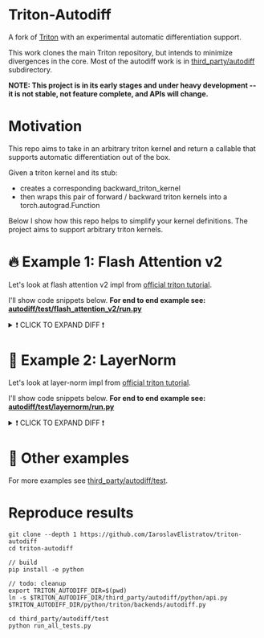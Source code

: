 # Triton-Autodiff

A fork of [Triton](https://github.com/openai/triton) with an experimental automatic differentiation support.

This work clones the main Triton repository, but intends to minimize
divergences in the core. Most of the autodiff work is in [third_party/autodiff](third_party/autodiff)
subdirectory.

**NOTE: This project is in its early stages and under heavy development -- it is not stable, not feature complete, and APIs will change.**


# Motivation

This repo aims to take in an arbitrary triton kernel and return a callable that supports automatic differentiation out of the box.

Given a triton kernel and its stub:
  - creates a corresponding backward_triton_kernel
  - then wraps this pair of forward / backward triton kernels into a torch.autograd.Function

Below I show how this repo helps to simplify your kernel definitions. The project aims to support arbitrary triton kernels.


# 🔥 Example 1: Flash Attention v2

Let's look at flash attention v2 impl from [official triton tutorial](https://github.com/triton-lang/triton/blob/105cb56487cd8a433b8fbfe9cc63c1f1c04a4b2a/python/tutorials/06-fused-attention.py).

I'll show code snippets below. **For end to end example see: [autodiff/test/flash_attention_v2/run.py](third_party/autodiff/test/flash_attention_v2/run.py)**

<details>
  <summary>❗ CLICK TO EXPAND DIFF ❗</summary>

```diff

+ # Define your forward kernel as usual:

+ # Unchanged (omitted for brevity)
@triton.jit
def _attn_fwd_inner
  ...

+ # Unchanged (omitted for brevity)
+ # temporary limitation: autotune is not supported for now
- @triton.autotune(list(filter(keep, configs)), key=["N_CTX", "HEAD_DIM"])
@triton.jit
def _attn_fwd
  ...


+ # No need to write backward kernels and backward stubs by hand anymore!

-@triton.jit
-def _attn_bwd_preprocess(O, DO,  #
-                         Delta,  #
-                         Z, H, N_CTX,  #
-                         BLOCK_M: tl.constexpr, HEAD_DIM: tl.constexpr  #
-                         ):
-    off_m = tl.program_id(0) * BLOCK_M + tl.arange(0, BLOCK_M)
-    off_hz = tl.program_id(1)
-    off_n = tl.arange(0, HEAD_DIM)
-    # load
-    o = tl.load(O + off_hz * HEAD_DIM * N_CTX + off_m[:, None] * HEAD_DIM + off_n[None, :])
-    do = tl.load(DO + off_hz * HEAD_DIM * N_CTX + off_m[:, None] * HEAD_DIM + off_n[None, :]).to(tl.float32)
-    delta = tl.sum(o * do, axis=1)
-    # write-back
-    tl.store(Delta + off_hz * N_CTX + off_m, delta)
-
-
-# The main inner-loop logic for computing dK and dV.
-@triton.jit
-def _attn_bwd_dkdv(dk, dv,  #
-                   Q, k, v, sm_scale,  #
-                   DO,  #
-                   M, D,  #
-                   # shared by Q/K/V/DO.
-                   stride_tok, stride_d,  #
-                   H, N_CTX, BLOCK_M1: tl.constexpr,  #
-                   BLOCK_N1: tl.constexpr,  #
-                   HEAD_DIM: tl.constexpr,  #
-                   # Filled in by the wrapper.
-                   start_n, start_m, num_steps,  #
-                   MASK: tl.constexpr):
-    offs_m = start_m + tl.arange(0, BLOCK_M1)
-    offs_n = start_n + tl.arange(0, BLOCK_N1)
-    offs_k = tl.arange(0, HEAD_DIM)
-    qT_ptrs = Q + offs_m[None, :] * stride_tok + offs_k[:, None] * stride_d
-    do_ptrs = DO + offs_m[:, None] * stride_tok + offs_k[None, :] * stride_d
-    # BLOCK_N1 must be a multiple of BLOCK_M1, otherwise the code wouldn't work.
-    tl.static_assert(BLOCK_N1 % BLOCK_M1 == 0)
-    curr_m = start_m
-    step_m = BLOCK_M1
-    for blk_idx in range(num_steps):
-        qT = tl.load(qT_ptrs)
-        # Load m before computing qk to reduce pipeline stall.
-        offs_m = curr_m + tl.arange(0, BLOCK_M1)
-        m = tl.load(M + offs_m)
-        qkT = tl.dot(k, qT)
-        pT = tl.math.exp2(qkT - m[None, :])
-        # Autoregressive masking.
-        if MASK:
-            mask = (offs_m[None, :] >= offs_n[:, None])
-            pT = tl.where(mask, pT, 0.0)
-        do = tl.load(do_ptrs)
-        # Compute dV.
-        ppT = pT
-        ppT = ppT.to(tl.float16)
-        dv += tl.dot(ppT, do)
-        # D (= delta) is pre-divided by ds_scale.
-        Di = tl.load(D + offs_m)
-        # Compute dP and dS.
-        dpT = tl.dot(v, tl.trans(do)).to(tl.float32)
-        dsT = pT * (dpT - Di[None, :])
-        dsT = dsT.to(tl.float16)
-        dk += tl.dot(dsT, tl.trans(qT))
-        # Increment pointers.
-        curr_m += step_m
-        qT_ptrs += step_m * stride_tok
-        do_ptrs += step_m * stride_tok
-    return dk, dv
-
-
-# the main inner-loop logic for computing dQ
-@triton.jit
-def _attn_bwd_dq(dq, q, K, V,  #
-                 do, m, D,
-                 # shared by Q/K/V/DO.
-                 stride_tok, stride_d,  #
-                 H, N_CTX,  #
-                 BLOCK_M2: tl.constexpr,  #
-                 BLOCK_N2: tl.constexpr,  #
-                 HEAD_DIM: tl.constexpr,
-                 # Filled in by the wrapper.
-                 start_m, start_n, num_steps,  #
-                 MASK: tl.constexpr):
-    offs_m = start_m + tl.arange(0, BLOCK_M2)
-    offs_n = start_n + tl.arange(0, BLOCK_N2)
-    offs_k = tl.arange(0, HEAD_DIM)
-    kT_ptrs = K + offs_n[None, :] * stride_tok + offs_k[:, None] * stride_d
-    vT_ptrs = V + offs_n[None, :] * stride_tok + offs_k[:, None] * stride_d
-    # D (= delta) is pre-divided by ds_scale.
-    Di = tl.load(D + offs_m)
-    # BLOCK_M2 must be a multiple of BLOCK_N2, otherwise the code wouldn't work.
-    tl.static_assert(BLOCK_M2 % BLOCK_N2 == 0)
-    curr_n = start_n
-    step_n = BLOCK_N2
-    for blk_idx in range(num_steps):
-        kT = tl.load(kT_ptrs)
-        vT = tl.load(vT_ptrs)
-        qk = tl.dot(q, kT)
-        p = tl.math.exp2(qk - m)
-        # Autoregressive masking.
-        if MASK:
-            offs_n = curr_n + tl.arange(0, BLOCK_N2)
-            mask = (offs_m[:, None] >= offs_n[None, :])
-            p = tl.where(mask, p, 0.0)
-        # Compute dP and dS.
-        dp = tl.dot(do, vT).to(tl.float32)
-        ds = p * (dp - Di[:, None])
-        ds = ds.to(tl.float16)
-        # Compute dQ.
-        # NOTE: We need to de-scale dq in the end, because kT was pre-scaled.
-        dq += tl.dot(ds, tl.trans(kT))
-        # Increment pointers.
-        curr_n += step_n
-        kT_ptrs += step_n * stride_tok
-        vT_ptrs += step_n * stride_tok
-    return dq
-
-
-@triton.jit
-def _attn_bwd(Q, K, V, sm_scale,  #
-              DO,  #
-              DQ, DK, DV,  #
-              M, D,
-              # shared by Q/K/V/DO.
-              stride_z, stride_h, stride_tok, stride_d,  #
-              H, N_CTX,  #
-              BLOCK_M1: tl.constexpr,  #
-              BLOCK_N1: tl.constexpr,  #
-              BLOCK_M2: tl.constexpr,  #
-              BLOCK_N2: tl.constexpr,  #
-              BLK_SLICE_FACTOR: tl.constexpr,  #
-              HEAD_DIM: tl.constexpr):
-    LN2: tl.constexpr = 0.6931471824645996  # = ln(2)
-
-    bhid = tl.program_id(2)
-    off_chz = (bhid * N_CTX).to(tl.int64)
-    adj = (stride_h * (bhid % H) + stride_z * (bhid // H)).to(tl.int64)
-    pid = tl.program_id(0)
-
-    # offset pointers for batch/head
-    Q += adj
-    K += adj
-    V += adj
-    DO += adj
-    DQ += adj
-    DK += adj
-    DV += adj
-    M += off_chz
-    D += off_chz
-
-    # load scales
-    offs_k = tl.arange(0, HEAD_DIM)
-
-    start_n = pid * BLOCK_N1
-    start_m = start_n
-
-    MASK_BLOCK_M1: tl.constexpr = BLOCK_M1 // BLK_SLICE_FACTOR
-    offs_n = start_n + tl.arange(0, BLOCK_N1)
-
-    dv = tl.zeros([BLOCK_N1, HEAD_DIM], dtype=tl.float32)
-    dk = tl.zeros([BLOCK_N1, HEAD_DIM], dtype=tl.float32)
-
-    # load K and V: they stay in SRAM throughout the inner loop.
-    k = tl.load(K + offs_n[:, None] * stride_tok + offs_k[None, :] * stride_d)
-    v = tl.load(V + offs_n[:, None] * stride_tok + offs_k[None, :] * stride_d)
-
-    num_steps = BLOCK_N1 // MASK_BLOCK_M1
-
-    dk, dv = _attn_bwd_dkdv(dk, dv,  #
-                            Q, k, v, sm_scale,  #
-                            DO,  #
-                            M, D,  #
-                            stride_tok, stride_d,  #
-                            H, N_CTX,  #
-                            MASK_BLOCK_M1, BLOCK_N1, HEAD_DIM,  #
-                            start_n, start_m, num_steps,  #
-                            MASK=True  #
-                            )
-
-    start_m += num_steps * MASK_BLOCK_M1
-    num_steps = (N_CTX - start_m) // BLOCK_M1
-
-    # Compute dK and dV for non-masked blocks.
-    dk, dv = _attn_bwd_dkdv(  #
-        dk, dv,  #
-        Q, k, v, sm_scale,  #
-        DO,  #
-        M, D,  #
-        stride_tok, stride_d,  #
-        H, N_CTX,  #
-        BLOCK_M1, BLOCK_N1, HEAD_DIM,  #
-        start_n, start_m, num_steps,  #
-        MASK=False  #
-    )
-
-    dv_ptrs = DV + offs_n[:, None] * stride_tok + offs_k[None, :] * stride_d
-    tl.store(dv_ptrs, dv)
-
-    # Write back dK.
-    dk *= sm_scale
-    dk_ptrs = DK + offs_n[:, None] * stride_tok + offs_k[None, :] * stride_d
-    tl.store(dk_ptrs, dk)
-
-    # THIS BLOCK DOES DQ:
-    start_m = pid * BLOCK_M2
-    end_n = start_m + BLOCK_M2
-
-    MASK_BLOCK_N2: tl.constexpr = BLOCK_N2 // BLK_SLICE_FACTOR
-    offs_m = start_m + tl.arange(0, BLOCK_M2)
-
-    q = tl.load(Q + offs_m[:, None] * stride_tok + offs_k[None, :] * stride_d)
-    dq = tl.zeros([BLOCK_M2, HEAD_DIM], dtype=tl.float32)
-    do = tl.load(DO + offs_m[:, None] * stride_tok + offs_k[None, :] * stride_d)
-
-    m = tl.load(M + offs_m)
-    m = m[:, None]
-
-    # Compute dQ for masked (diagonal) blocks.
-    # NOTE: This code scans each row of QK^T backward (from right to left,
-    # but inside each call to _attn_bwd_dq, from left to right), but that's
-    # not due to anything important.  I just wanted to reuse the loop
-    # structure for dK & dV above as much as possible.
-    num_steps = BLOCK_M2 // MASK_BLOCK_N2
-    dq = _attn_bwd_dq(dq, q, K, V,  #
-                      do, m, D,  #
-                      stride_tok, stride_d,  #
-                      H, N_CTX,  #
-                      BLOCK_M2, MASK_BLOCK_N2, HEAD_DIM,  #
-                      start_m, end_n - num_steps * MASK_BLOCK_N2, num_steps,  #
-                      MASK=True  #
-                      )
-    end_n -= num_steps * MASK_BLOCK_N2
-    # stage 2
-    num_steps = end_n // BLOCK_N2
-    dq = _attn_bwd_dq(dq, q, K, V,  #
-                      do, m, D,  #
-                      stride_tok, stride_d,  #
-                      H, N_CTX,  #
-                      BLOCK_M2, BLOCK_N2, HEAD_DIM,  #
-                      start_m, end_n - num_steps * BLOCK_N2, num_steps,  #
-                      MASK=False  #
-                      )
-    # Write back dQ.
-    dq_ptrs = DQ + offs_m[:, None] * stride_tok + offs_k[None, :] * stride_d
-    dq *= LN2
-    tl.store(dq_ptrs, dq)


+ # Define your forward stub as usual:

+ # The only change to your stub is to explicitly pass kernel function as the first argument
+ # Everything else is unchanged (omitted for brevity below "...")
- def stub_forward(ctx, q, k, v, causal, sm_scale):
+ def stub_forward(kernel, ctx, q, k, v, causal, sm_scale):
  ...
-  _attn_fwd[grid](
+  kernel[grid](
  ...


-def stub_backward(ctx, do):
-    q, k, v, o, M = ctx.saved_tensors
-    assert do.is_contiguous()
-    assert q.stride() == k.stride() == v.stride() == o.stride() == do.stride()
-    dq = torch.empty_like(q)
-    dk = torch.empty_like(k)
-    dv = torch.empty_like(v)
-    BATCH, N_HEAD, N_CTX = q.shape[:3]
-    PRE_BLOCK = 128
-    NUM_WARPS, NUM_STAGES = 4, 5
-    BLOCK_M1, BLOCK_N1, BLOCK_M2, BLOCK_N2 = 32, 128, 128, 32
-    BLK_SLICE_FACTOR = 2
-    RCP_LN2 = 1.4426950408889634  # = 1.0 / ln(2)
-    arg_k = k
-    arg_k = arg_k * (ctx.sm_scale * RCP_LN2)
-    PRE_BLOCK = 128
-    assert N_CTX % PRE_BLOCK == 0
-    pre_grid = (N_CTX // PRE_BLOCK, BATCH * N_HEAD)
-    delta = torch.empty_like(M)
-    _attn_bwd_preprocess[pre_grid](
-        o, do,  #
-        delta,  #
-        BATCH, N_HEAD, N_CTX,  #
-        BLOCK_M=PRE_BLOCK, HEAD_DIM=ctx.HEAD_DIM  #
-    )
-    grid = (N_CTX // BLOCK_N1, 1, BATCH * N_HEAD)
-    _attn_bwd[grid](
-        q, arg_k, v, ctx.sm_scale, do, dq, dk, dv,  #
-        M, delta,  #
-        q.stride(0), q.stride(1), q.stride(2), q.stride(3),  #
-        N_HEAD, N_CTX,  #
-        BLOCK_M1=BLOCK_M1, BLOCK_N1=BLOCK_N1,  #
-        BLOCK_M2=BLOCK_M2, BLOCK_N2=BLOCK_N2,  #
-        BLK_SLICE_FACTOR=BLK_SLICE_FACTOR,  #
-        HEAD_DIM=ctx.HEAD_DIM,  #
-        num_warps=NUM_WARPS,  #
-        num_stages=NUM_STAGES  #
-    )
-
-    return dq, dk, dv, None, None



causal=False
sm_scale=0.5

q = torch.empty((B, NUM_HEADS, SEQ_LEN, HEAD_DIM), dtype=dtype, device=DEVICE).normal_(mean=0.0, std=0.5)
k = torch.empty((B, NUM_HEADS, SEQ_LEN, HEAD_DIM), dtype=dtype, device=DEVICE).normal_(mean=0.0, std=0.5)
v = torch.empty((B, NUM_HEADS, SEQ_LEN, HEAD_DIM), dtype=dtype, device=DEVICE).normal_(mean=0.0, std=0.5)

grid = (triton.cdiv(q.shape[2], BLOCK_M), q.shape[0] * q.shape[1], 1)


#### backward ####

# in your case, upstream gradient can come from next torch operation which was called on the output of your kernel ("my_out" below)
upstream = torch.randn_like(q)

q.requires_grad = True
k.requires_grad = True
v.requires_grad = True

+ from triton.backends.autodiff import autodiff, right_partial

+ # temporary limitation:
+ #   here need right_partial because binding trailing arguments (not arguments at the beginning), because kernel signature
+ #   happen to have these at the end. Now this uses the stub which only needs grad args (non grad args have been bound)
+ stub = right_partial(stub, causal, sm_scale)

+ my_op, bwd_kernel = autodiff(kernel, stub, grid, idx_upstream=5, non_stub_args_idxs=[3])

+ # temporary limitation: run stub once before calling my_op
+ stub(bwd_kernel, q, k, v)

+ my_out = my_op(q, k, v)
+ my_out.backward(upstream)

+ # now grads have been populated for: q.grad, k.grad, v.grad
```

</details>




# 🧪 Example 2: LayerNorm

Let's look at layer-norm impl from [official triton tutorial](https://triton-lang.org/main/getting-started/tutorials/05-layer-norm.html#sphx-glr-getting-started-tutorials-05-layer-norm-py).

I'll show code snippets below. **For end to end example see: [autodiff/test/layernorm/run.py](third_party/autodiff/test/layernorm/run.py)**

<details>
  <summary>❗ CLICK TO EXPAND DIFF ❗</summary>

```diff

+ # Define your forward kernel as usual:

+ # Unchanged (omitted for brevity)

@triton.jit
def _layer_norm_fwd_fused


+ # No need to write backward kernels and backward stubs by hand anymore!

-@triton.jit
-def _layer_norm_bwd_dx_fused(DX,  # pointer to the input gradient
-                             DY,  # pointer to the output gradient
-                             DW,  # pointer to the partial sum of weights gradient
-                             DB,  # pointer to the partial sum of biases gradient
-                             X,  # pointer to the input
-                             W,  # pointer to the weights
-                             Mean,  # pointer to the mean
-                             Rstd,  # pointer to the 1/std
-                             Lock,  # pointer to the lock
-                             stride,  # how much to increase the pointer when moving by 1 row
-                             N,  # number of columns in X
-                             GROUP_SIZE_M: tl.constexpr, BLOCK_SIZE_N: tl.constexpr):
-    # Map the program id to the elements of X, DX, and DY it should compute.
-    row = tl.program_id(0)
-    cols = tl.arange(0, BLOCK_SIZE_N)
-    mask = cols < N
-    X += row * stride
-    DY += row * stride
-    DX += row * stride
-    # Offset locks and weights/biases gradient pointer for parallel reduction
-    lock_id = row % GROUP_SIZE_M
-    Lock += lock_id
-    Count = Lock + GROUP_SIZE_M
-    DW = DW + lock_id * N + cols
-    DB = DB + lock_id * N + cols
-    # Load data to SRAM
-    x = tl.load(X + cols, mask=mask, other=0).to(tl.float32)
-    dy = tl.load(DY + cols, mask=mask, other=0).to(tl.float32)
-    w = tl.load(W + cols, mask=mask).to(tl.float32)
-    mean = tl.load(Mean + row)
-    rstd = tl.load(Rstd + row)
-    # Compute dx
-    xhat = (x - mean) * rstd
-    wdy = w * dy
-    xhat = tl.where(mask, xhat, 0.)
-    wdy = tl.where(mask, wdy, 0.)
-    c1 = tl.sum(xhat * wdy, axis=0) / N
-    c2 = tl.sum(wdy, axis=0) / N
-    dx = (wdy - (xhat * c1 + c2)) * rstd
-    # Write dx
-    tl.store(DX + cols, dx, mask=mask)
-    # Accumulate partial sums for dw/db
-    partial_dw = (dy * xhat).to(w.dtype)
-    partial_db = (dy).to(w.dtype)
-    while tl.atomic_cas(Lock, 0, 1) == 1:
-        pass
-    count = tl.load(Count)
-    # First store doesn't accumulate
-    if count == 0:
-        tl.atomic_xchg(Count, 1)
-    else:
-        partial_dw += tl.load(DW, mask=mask)
-        partial_db += tl.load(DB, mask=mask)
-    tl.store(DW, partial_dw, mask=mask)
-    tl.store(DB, partial_db, mask=mask)
-
-    # need a barrier to ensure all threads finished before
-    # releasing the lock
-    tl.debug_barrier()
-
-    # Release the lock
-    tl.atomic_xchg(Lock, 0)
-
-
-@triton.jit
-def _layer_norm_bwd_dwdb(DW,  # pointer to the partial sum of weights gradient
-                         DB,  # pointer to the partial sum of biases gradient
-                         FINAL_DW,  # pointer to the weights gradient
-                         FINAL_DB,  # pointer to the biases gradient
-                         M,  # GROUP_SIZE_M
-                         N,  # number of columns
-                         BLOCK_SIZE_M: tl.constexpr, BLOCK_SIZE_N: tl.constexpr):
-    # Map the program id to the elements of DW and DB it should compute.
-    pid = tl.program_id(0)
-    cols = pid * BLOCK_SIZE_N + tl.arange(0, BLOCK_SIZE_N)
-    dw = tl.zeros((BLOCK_SIZE_M, BLOCK_SIZE_N), dtype=tl.float32)
-    db = tl.zeros((BLOCK_SIZE_M, BLOCK_SIZE_N), dtype=tl.float32)
-    # Iterate through the rows of DW and DB to sum the partial sums.
-    for i in range(0, M, BLOCK_SIZE_M):
-        rows = i + tl.arange(0, BLOCK_SIZE_M)
-        mask = (rows[:, None] < M) & (cols[None, :] < N)
-        offs = rows[:, None] * N + cols[None, :]
-        dw += tl.load(DW + offs, mask=mask, other=0.)
-        db += tl.load(DB + offs, mask=mask, other=0.)
-    # Write the final sum to the output.
-    sum_dw = tl.sum(dw, axis=0)
-    sum_db = tl.sum(db, axis=0)
-    tl.store(FINAL_DW + cols, sum_dw, mask=cols < N)
-    tl.store(FINAL_DB + cols, sum_db, mask=cols < N)





+ # Define your forward stub as usual:

+ # The only change to your stub is to explicitly pass kernel function as the first argument
+ # Everything else is unchanged (omitted for brevity below "...")
- def stub_forward(ctx, x, normalized_shape, weight, bias, eps):
+ def stub_forward(kernel, ctx, x, normalized_shape, weight, bias, eps):
  ...
-  _layer_norm_fwd_fused[grid](
+  kernel[grid](
  ...


-def stub_backward(ctx, dy):
-    x, w, b, m, v = ctx.saved_tensors
-    # heuristics for amount of parallel reduction stream for DW/DB
-    N = w.shape[0]
-    GROUP_SIZE_M = 64
-    if N <= 8192: GROUP_SIZE_M = 96
-    if N <= 4096: GROUP_SIZE_M = 128
-    if N <= 1024: GROUP_SIZE_M = 256
-    # allocate output
-    locks = torch.zeros(2 * GROUP_SIZE_M, dtype=torch.int32, device=w.device)
-    _dw = torch.zeros((GROUP_SIZE_M, N), dtype=x.dtype, device=w.device)
-    _db = torch.zeros((GROUP_SIZE_M, N), dtype=x.dtype, device=w.device)
-    dw = torch.empty((N, ), dtype=w.dtype, device=w.device)
-    db = torch.empty((N, ), dtype=w.dtype, device=w.device)
-    dx = torch.empty_like(dy)
-    # enqueue kernel using forward pass heuristics
-    # also compute partial sums for DW and DB
-    x_arg = x.reshape(-1, x.shape[-1])
-    M, N = x_arg.shape
-    _layer_norm_bwd_dx_fused[(M, )](  #
-        dx, dy, _dw, _db, x, w, m, v, locks,  #
-        x_arg.stride(0), N,  #
-        BLOCK_SIZE_N=ctx.BLOCK_SIZE,  #
-        GROUP_SIZE_M=GROUP_SIZE_M,  #
-        num_warps=ctx.num_warps)
-    grid = lambda meta: (triton.cdiv(N, meta['BLOCK_SIZE_N']), )
-    # accumulate partial sums in separate kernel
-    _layer_norm_bwd_dwdb[grid](
-        _dw, _db, dw, db, min(GROUP_SIZE_M, M), N,  #
-        BLOCK_SIZE_M=32,  #
-        BLOCK_SIZE_N=128, num_ctas=1)
-    return dx, None, dw, db, None



+ # temporary limitation:
- dtype = torch.float16
+ dtype = torch.float32


x_shape = (M, N)
w_shape = (N, )
weight = torch.rand(w_shape, dtype=dtype, device=DEVICE, requires_grad=True)
bias = torch.rand(w_shape, dtype=dtype, device=DEVICE, requires_grad=True)
x = -2.3 + 0.5 * torch.randn(x_shape, dtype=dtype, device=DEVICE)


#### test backward ####

# in your case, upstream gradient can come from next torch operation which was called on the output of your kernel ("my_out" below)
upstream = .1 * torch.randn_like(x)

x.requires_grad = True
weight.requires_grad = True
bias.requires_grad = True

+ from triton.backends.autodiff import autodiff

+ my_op, bwd_kernel = autodiff(kernel, stub, grid=(M,), non_stub_args_idxs=[4,5], idx_upstream=1)

+ # temporary limitation: run stub once before calling my_op
+ stub(bwd_kernel, x, weight, bias)

+ my_out = my_op(x, weight, bias)
+ my_out.backward(upstream)

+ # now grads have been populated for: x.grad, weight.grad, bias.grad
```

</details>



# 🔧 Other examples

<!-- **See 10 more examples in [third_party/autodiff/test](backend/autodiff/test)**. -->
For more examples see [third_party/autodiff/test](third_party/autodiff/test).



# Reproduce results

```shell
git clone --depth 1 https://github.com/IaroslavElistratov/triton-autodiff
cd triton-autodiff

// build
pip install -e python

// todo: cleanup
export TRITON_AUTODIFF_DIR=$(pwd)
ln -s $TRITON_AUTODIFF_DIR/third_party/autodiff/python/api.py $TRITON_AUTODIFF_DIR/python/triton/backends/autodiff.py

cd third_party/autodiff/test
python run_all_tests.py
```


<!-- 
# How to use it?

TBD: For now see examples at [third_party/autodiff/test](third_party/autodiff/test). -->



<!--

---

# Upstream README


<div align="center">
  <img src="https://lh5.googleusercontent.com/wzQKEsTFkrgNQO9JjhGH5wFvslJr1saLtLaJ_a6Fp_gNENpvt3VG7BmztwngU9hFJaU4CPwGiw1opQtDvTkLrxWRbO_a12Q-pdESWHgtmheIHcPbOL5ZMC4TSiJVe5ty1w=w3517" alt="Triton logo">
</div>

| **`Documentation`** | **`Nightly Wheels`** |
|-------------------- | -------------------- |
| [![Documentation](https://github.com/triton-lang/triton/actions/workflows/documentation.yml/badge.svg)](https://triton-lang.org/) | [![Wheels](https://github.com/triton-lang/triton/actions/workflows/wheels.yml/badge.svg?branch=release/2.0.x)](https://github.com/triton-lang/triton/actions/workflows/wheels.yml) |

# Triton

This is the development repository of Triton, a language and compiler for writing highly efficient custom Deep-Learning primitives. The aim of Triton is to provide an open-source environment to write fast code at higher productivity than CUDA, but also with higher flexibility than other existing DSLs.

The foundations of this project are described in the following MAPL2019 publication: [Triton: An Intermediate Language and Compiler for Tiled Neural Network Computations](http://www.eecs.harvard.edu/~htk/publication/2019-mapl-tillet-kung-cox.pdf). Please consider citing this work if you use Triton!

The [official documentation](https://triton-lang.org) contains installation instructions and tutorials.  See also these third-party [Triton puzzles](https://github.com/srush/Triton-Puzzles), which can all be run using the Triton interpreter -- no GPU required.

# Quick Installation

You can install the latest stable release of Triton from pip:

```shell
pip install triton
```

Binary wheels are available for CPython 3.9-3.13.

# Enabling Blackwell Support

The main branch now features support for NVIDIA Blackwell GPUs using 5th
generation tensor cores. To enable this, you will need two additional steps:

1. Build a pre-release PyTorch from source with CUDA 12.8
2. Build triton from the latest source


First, to build pytorch you need to have CUDA 12.8 installed locally. If not,
follow the [instructions for your platform](https://developer.nvidia.com/cuda-downloads)
```bash
# Clone and checkout pytorch 2.6 release candidate
git clone https://github.com/pytorch/pytorch
cd pytorch
git checkout v2.6.0-rc9
git submodule sync
git submodule update --init --recursive -j 8

# Install build dependencies (assumes you already have a system compiler)
pip install -r requirements.txt
pip install mkl-static mkl-include wheel

# Build PyTorch (will take a long time)
export CUDA_HOME=/usr/local/cuda-12.8
export CUDA_PATH=$CUDA_HOME
export TORCH_CUDA_ARCH_LIST=Blackwell
python setup.py develop

# Optional, package build into a wheel to install on other machines.
python setup.py bdist_wheel
ls dist  # Wheel should be output in this directory
```

Note that if you use the domain libraries (`torchvision`, `torchtext`,
`torchaudio`, etc.) these will need to be built from source as well, otherwise
their custom PyTorch extensions will not work.

Finally, follow the instructions below to install triton from source.

# Install from source

```shell
git clone https://github.com/triton-lang/triton.git
cd triton

pip install ninja cmake wheel pybind11 # build-time dependencies
pip install -e python
```

Or with a virtualenv:

```shell
git clone https://github.com/triton-lang/triton.git
cd triton

python -m venv .venv --prompt triton
source .venv/bin/activate

pip install ninja cmake wheel pybind11 # build-time dependencies
pip install -e python
```

# Building with a custom LLVM

Triton uses LLVM to generate code for GPUs and CPUs.  Normally, the Triton build
downloads a prebuilt LLVM, but you can also build LLVM from source and use that.

LLVM does not have a stable API, so the Triton build will not work at an
arbitrary LLVM version.

1. Find the version of LLVM that Triton builds against.  Check
`cmake/llvm-hash.txt` to see the current version. For example, if it says:
       49af6502c6dcb4a7f7520178bd14df396f78240c

   This means that the version of Triton you have builds against
   [LLVM](https://github.com/llvm/llvm-project) 49af6502.

2. `git checkout` LLVM at this revision.  Optionally, make additional
   modifications to LLVM.

3. [Build LLVM](https://llvm.org/docs/CMake.html).  For example, you might run

       $ cd $HOME/llvm-project  # your clone of LLVM.
       $ mkdir build
       $ cd build
       $ cmake -G Ninja -DCMAKE_BUILD_TYPE=Release -DLLVM_ENABLE_ASSERTIONS=ON ../llvm -DLLVM_ENABLE_PROJECTS="mlir;llvm" -DLLVM_TARGETS_TO_BUILD="host;NVPTX;AMDGPU"
       $ ninja

4. Grab a snack, this will take a while.

5. Build Triton as above, but set the following environment variables.

       # Modify as appropriate to point to your LLVM build.
       $ export LLVM_BUILD_DIR=$HOME/llvm-project/build

       $ cd <triton install>
       $ LLVM_INCLUDE_DIRS=$LLVM_BUILD_DIR/include \
         LLVM_LIBRARY_DIR=$LLVM_BUILD_DIR/lib \
         LLVM_SYSPATH=$LLVM_BUILD_DIR \
         pip install -e python

# Tips for building

- Set `TRITON_BUILD_WITH_CLANG_LLD=true` as an environment variable to use clang
  and lld.  lld in particular results in faster builds.

- Set `TRITON_BUILD_WITH_CCACHE=true` to build with ccache.

- Set `TRITON_HOME=/some/path` to change the location of the `.triton`
  directory where Triton's cache is located and downloads are stored
  during the build. By default, this is the user's home directory. It
  can be changed anytime.

- Pass `--no-build-isolation` to `pip install` to make nop builds faster.
  Without this, every invocation of `pip install` uses a different symlink to
  cmake, and this forces ninja to rebuild most of the `.a` files.

- vscode intellisense has some difficulty figuring out how to build Triton's C++
  (probably because, in our build, users don't invoke cmake directly, but
  instead use setup.py).  Teach vscode how to compile Triton as follows.

    - Do a local build. Run command `pip install -e python`
    - Get the full path to the `compile_commands.json` file produced by the build:
      `find python/build -name 'compile_commands.json' | xargs readlink -f`.
      You might get a full path similar to `/Users/{username}/triton/python/build/cmake.macosx-11.1-arm64-cpython-3.12/compile_commands.json`
    - In vscode, install the
      [C/C++
      extension](https://marketplace.visualstudio.com/items?itemName=ms-vscode.cpptools),
      then open the command palette (`Shift + Command + P` on Mac, or `Shift +
      Ctrl + P` on Windows/Linux) and open `C/C++: Edit Configurations (UI)`.
    - Open "Advanced Settings" and paste the full path to
      `compile_commands.json` into the "Compile Commands" textbox.

# Running tests

There currently isn't a turnkey way to run all the Triton tests, but you can
follow the following recipe.

```shell
# One-time setup.  Note this will reinstall local Triton because torch
# overwrites it with the public version.
$ make dev-install

# To run all tests (requires a GPU)
$ make test

# Or, to run tests without a gpu
$ make test-nogpu
```

# Tips for hacking

For detailed instructions on how to debug Triton's frontend, please refer to this [tutorial](https://triton-lang.org/main/programming-guide/chapter-3/debugging.html). The following includes additional tips for hacking on Triton's backend.

**Helpful environment variables**

- `MLIR_ENABLE_DUMP=1` dumps the IR before every MLIR pass Triton runs, for all
   kernels. Use `MLIR_ENABLE_DUMP=kernelName` to dump for a specific kernel only.
  - Triton cache can interfere with the dump. In cases where `MLIR_ENABLE_DUMP=1` does not work, try cleaning your triton cache: `rm -r ~/.triton/cache/*`
- `MLIR_DUMP_PATH` specifies where `MLIR_ENABLE_DUMP` will dump to. If unset will dump to stderr.
- `LLVM_IR_ENABLE_DUMP=1` dumps the IR before every pass run over the LLVM IR.
- `TRITON_REPRODUCER_PATH=<reproducer_path>` will generate an MLIR reproducer file
  at `<reproducer_path>` before each MLIR compiler stage. If any of the stages fail,
  `<reproducer_path>` will be a local MLIR reproducer captured right before the failing pass.
- `TRITON_INTERPRET=1` uses the Triton interpreter instead of running on the
  GPU.  You can insert Python breakpoints in your kernel code!
- `TRITON_ENABLE_LLVM_DEBUG=1` passes `-debug` to LLVM, printing a lot of
  debugging information to stdout.  If this is too noisy, run with just
  `TRITON_LLVM_DEBUG_ONLY` instead to limit the output.

  An alternative way to reduce output noisiness is running with
  `LLVM_IR_ENABLE_DUMP=1`, extract the IR before the LLVM pass of interest, and
  then run LLVM's `opt` standalone, perhaps passing `-debug-only=foo` on the
  command line.
- `TRITON_LLVM_DEBUG_ONLY=<comma-separated>` is the equivalent of LLVM's
  `-debug-only` command-line option. This limits the LLVM debug output to
  specific pass or component names (which are specified using `#define
  DEBUG_TYPE` throughout LLVM and Triton) in order to allow the debug output to
  be less noisy. `TRITON_LLVM_DEBUG_ONLY` allows for one or more comma
  separated values to be specified (eg
  `TRITON_LLVM_DEBUG_ONLY="tritongpu-remove-layout-conversions"` or
  `TRITON_LLVM_DEBUG_ONLY="tritongpu-remove-layout-conversions,regalloc"`).
- `TRITON_ENABLE_ASAN=1` invokes the LLVM address sanitizer for
  memory leak and out of bounds access detection. Currently only supported on the AMD
  backend. This must be run using the ASAN libraries documented [here](https://rocm.docs.amd.com/projects/llvm-project/en/latest/conceptual/using-gpu-sanitizer.html).

  When enabling the address sanitizer it is recommended to disable various memory caching strategies
  both within the ROCm stack and PyTorch. This will give the address sanitizer the best chance at finding the
  memory fault where it originates. See this [test](https://github.com/triton-lang/triton/blob/main/third_party/amd/python/test/test_address_sanitizer.py) for more details.

- `USE_IR_LOC={ttir,ttgir}` reparses the IR such that the location information
  will be the line number of the IR file with that particular extension,
  instead of line number of the python file. This can provide a direct mapping
  from the IR to llir/ptx. When used with performance tools, it can provide a
  breakdown on IR instructions.
- `TRITON_PRINT_AUTOTUNING=1` prints out the best autotuning config and total time
  spent for each kernel after autotuning is complete.
- `DISABLE_LLVM_OPT` will disable llvm optimizations for make_llir and make_ptx
  if its value is true when parsing as Bool. Otherwise, it will be parsed as a list
  of flags to disable llvm optimizations. One usage case is
  `DISABLE_LLVM_OPT="disable-lsr"`
  Loop strength reduction is known to cause up to 10% performance changes for
  certain kernels with register pressure.
- `TRITON_ALWAYS_COMPILE=1` forces to compile kernels regardless of cache hit.
- `MLIR_ENABLE_TIMING` dumps the timing information for each MLIR pass.
- `LLVM_ENABLE_TIMING` dumps the timing information for each LLVM pass.
- `TRITON_DEFAULT_FP_FUSION` overrides the default behavior of allowing fp fusion (mul+add->fma).
- `MLIR_ENABLE_DIAGNOSTICS=<comma-separated>` controls diagnostic emission in MLIR.
  Options are: `warnings`, `remarks`, `stacktraces`, `operations`.
  Use comma-separated values to customize output. For example,
  `MLIR_ENABLE_DIAGNOSTICS=remarks,operations` enables remarks and IR operations,
  while `MLIR_ENABLE_DIAGNOSTICS=warnings,stacktraces` enables warnings with
  stacktraces. By default, only errors are shown. Setting `warnings` includes
  errors and warnings; `remarks` includes errors, warnings, and remarks.
- `MLIR_ENABLE_REMARK` is deprecated. Please use `MLIR_ENABLE_DIAGNOSTICS=remarks`.
- `TRITON_KERNEL_DUMP` enables the dumping of the IR from each compilation stage and the final ptx/amdgcn.
- `TRITON_DUMP_DIR` specifies the directory to save the dumped IR and ptx/amdgcn when `TRITON_KERNEL_DUMP` is set to 1.
- `TRITON_KERNEL_OVERRIDE` enables the override of the compiled kernel with a user-specified IR/ptx/amdgcn at the beginning of each compilation stage.
- `TRITON_OVERRIDE_DIR` specifies the directory from which to load the IR/ptx/amdgcn files when `TRITON_KERNEL_OVERRIDE` is set to 1.
- `TRITON_F32_DEFAULT` sets the default input precision of `tl.dot` when using 32-bit floats, which can be either `ieee`, `tf32`, or `tf32x3`.

**Kernel Override Steps**

```bash
export TRITON_ALWAYS_COMPILE=1
export TRITON_KERNEL_DUMP=1
export TRITON_DUMP_DIR=<dump_dir>
export TRITON_KERNEL_OVERRIDE=1
export TRITON_OVERRIDE_DIR=<override_dir>
# Step 1: Run the kernel once to dump kernel's IRs and ptx/amdgcn in $TRITON_DUMP_DIR
# Step 2: Copy $TRITON_DUMP_DIR/<kernel_hash> to $TRITON_OVERRIDE_DIR
# Step 3: Delete the stages that you do not want to override and modify the stage you do want to override
# Step 4: Run the kernel again to see the overridden result
```


# Changelog

Version 2.0 is out! New features include:

- Many, many bug fixes
- Performance improvements
- Backend rewritten to use MLIR
- Support for kernels that contain back-to-back matmuls (e.g., flash attention)

# Contributing

Community contributions are more than welcome, whether it be to fix bugs or to add new features at [github](https://github.com/triton-lang/triton/). For more detailed instructions, please visit our [contributor's guide](CONTRIBUTING.md).

# Compatibility

Supported Platforms:

- Linux

Supported Hardware:

- NVIDIA GPUs (Compute Capability 8.0+)
- AMD GPUs (ROCm 6.2+)
- Under development: CPUs

# Development Container (Dev Container)

**Dev Containers** for the Triton project are available from
the [triton-dev-containers repository](https://github.com/redhat-et/triton-dev-containers)

### Key Benefits:
- **Consistency**: All developers can work with the same development
  environment, ensuring uniform behavior across different systems.
- **Isolation**: The container prevents potential conflicts with software
  installed on your local machine.
- **Portability**: Easily share the development environment with team members,
  minimizing onboarding time and setup issues.

### How to Use the Dev Container:

For detailed instructions on how to use the dev containers please see
the [dev container user guide](https://github.com/redhat-et/triton-dev-containers/blob/main/.devcontainer/devcontainer.md)
-->
